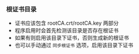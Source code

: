 ### 根证书目录

- 证书应该包含 rootCA.crt/rootCA.key 两部分
- 程序启用时会首先检测该目录是否存在根证书
- 如果有则启用该目录下证书，否则生成新的根证书
- 也可以手动通过 `同步根证书` 选项，启用该目录下证书